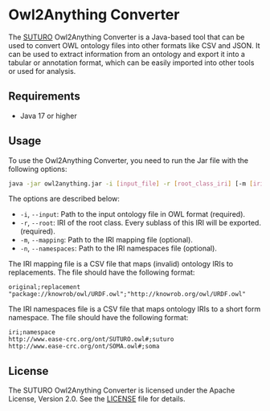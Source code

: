 # Owl2Anything Converter

The [SUTURO](https://github.com/suturo) Owl2Anything Converter is a Java-based tool that can be used to convert OWL
ontology
files into other formats like CSV and JSON. It can
be used to extract information from an ontology and export it into a tabular or annotation format, which can be easily
imported into
other tools or used for analysis.

## Requirements

- Java 17 or higher

## Usage

To use the Owl2Anything Converter, you need to run the Jar file with the following options:

```bash
java -jar owl2anything.jar -i [input_file] -r [root_class_iri] [-m [iri_mapping_file]] [-n [iri_namespaces_file]]
```

The options are described below:

- `-i`, `--input`: Path to the input ontology file in OWL format (required).
- `-r`, `--root`: IRI of the root class. Every sublass of this IRI will be exported. (required).
- `-m`, `--mapping`: Path to the IRI mapping file (optional).
- `-n`, `--namespaces`: Path to the IRI namespaces file (optional).

The IRI mapping file is a CSV file that maps (invalid) ontology IRIs to replacements. The file should have the
following format:

```text
original;replacement
"package://knowrob/owl/URDF.owl";"http://knowrob.org/owl/URDF.owl"
```

The IRI namespaces file is a CSV file that maps ontology IRIs to a short form namespace. The file should have the
following format:

```text
iri;namespace
http://www.ease-crc.org/ont/SUTURO.owl#;suturo
http://www.ease-crc.org/ont/SOMA.owl#;soma
```

## License

The SUTURO Owl2Anything Converter is licensed under the Apache License, Version 2.0. See the [LICENSE](LICENSE) file for details.